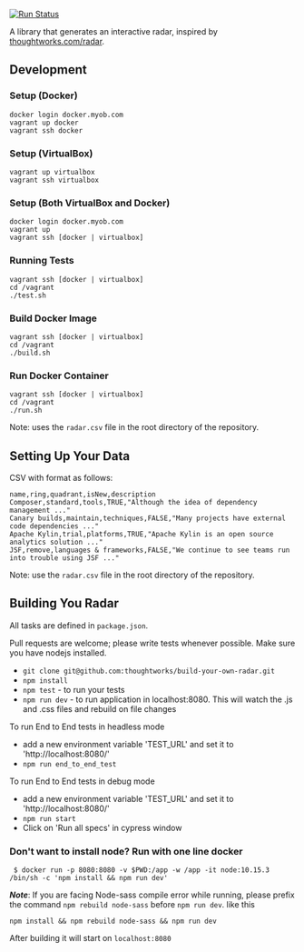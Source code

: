 [![Run Status](https://api.shippable.com/projects/5f0cd6807d226f00069a33ae/badge?branch=master)]()

A library that generates an interactive radar, inspired by [thoughtworks.com/radar](http://thoughtworks.com/radar).

## Development

### Setup (Docker)

```
docker login docker.myob.com
vagrant up docker
vagrant ssh docker
```

### Setup (VirtualBox)

```
vagrant up virtualbox
vagrant ssh virtualbox
```

### Setup (Both VirtualBox and Docker)

```
docker login docker.myob.com
vagrant up
vagrant ssh [docker | virtualbox]
```

### Running Tests

```
vagrant ssh [docker | virtualbox]
cd /vagrant
./test.sh
```

### Build Docker Image

```
vagrant ssh [docker | virtualbox]
cd /vagrant
./build.sh
```

### Run Docker Container

```
vagrant ssh [docker | virtualbox]
cd /vagrant
./run.sh
```

Note: uses the `radar.csv` file in the root directory of the repository.

## Setting Up Your Data

CSV with format as follows:

```
name,ring,quadrant,isNew,description
Composer,standard,tools,TRUE,"Although the idea of dependency management ..."
Canary builds,maintain,techniques,FALSE,"Many projects have external code dependencies ..."
Apache Kylin,trial,platforms,TRUE,"Apache Kylin is an open source analytics solution ..."
JSF,remove,languages & frameworks,FALSE,"We continue to see teams run into trouble using JSF ..."
```

Note: use the `radar.csv` file in the root directory of the repository.

## Building You Radar

All tasks are defined in `package.json`.

Pull requests are welcome; please write tests whenever possible.
Make sure you have nodejs installed.

- `git clone git@github.com:thoughtworks/build-your-own-radar.git`
- `npm install`
- `npm test` - to run your tests
- `npm run dev` - to run application in localhost:8080. This will watch the .js and .css files and rebuild on file changes

To run End to End tests in headless mode
- add a new environment variable 'TEST_URL' and set it to 'http://localhost:8080/'
- `npm run end_to_end_test`

To run End to End tests in debug mode
- add a new environment variable 'TEST_URL' and set it to 'http://localhost:8080/'
- `npm run start`
- Click on 'Run all specs' in cypress window

### Don't want to install node? Run with one line docker

     $ docker run -p 8080:8080 -v $PWD:/app -w /app -it node:10.15.3 /bin/sh -c 'npm install && npm run dev'

***Note***: If you are facing Node-sass compile error while running, please prefix the command `npm rebuild node-sass` before `npm run dev`. like this
```
npm install && npm rebuild node-sass && npm run dev
```

After building it will start on `localhost:8080`

